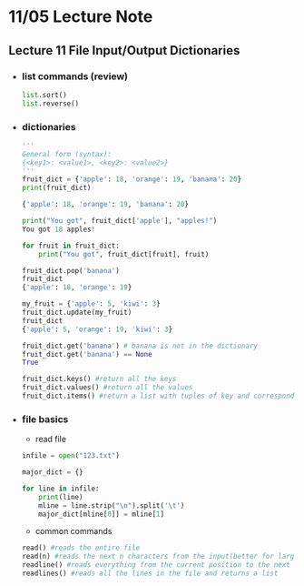# 11/05 Lecture Note

## Lecture 11 File Input/Output Dictionaries
+ ### list commands (review)
    ```python
    list.sort()
    list.reverse()
    ```

+ ### dictionaries
    ```python
    '''
    General form (syntax):
    {<key1>: <value1>, <key2>: <value2>}
    '''
    fruit_dict = {'apple': 18, 'orange': 19, 'banana': 20}
    print(fruit_dict)

    {'apple': 18, 'orange': 19, 'banana': 20}
    
    print("You got", fruit_dict['apple'], "apples!")
    You got 18 apples!

    for fruit in fruit_dict:
        print("You got", fruit_dict[fruit], fruit)

    fruit_dict.pop('banana')
    fruit_dict
    {'apple': 18, 'orange': 19}

    my_fruit = {'apple': 5, 'kiwi': 3}
    fruit_dict.update(my_fruit)
    fruit_dict
    {'apple': 5, 'orange': 19, 'kiwi': 3}

    fruit_dict.get('banana') # banana is not in the dictionary
    fruit_dict.get('banana') == None
    True

    fruit_dict.keys() #return all the keys
    fruit_dict.values() #return all the values
    fruit_dict.items() #return a list with tuples of key and corresponding value 
    ```
+ ### file basics
    + read file
    ```python
    infile = open("123.txt")

    major_dict = {}

    for line in infile:
        print(line)
        mline = line.strip("\n").split('\t')
        major_dict[mline[0]] = mline[1]
    ```
    + common commands
    ```python
    read() #reads the entire file
    read(n) #reads the next n characters from the input(better for large file)
    readline() #reads everything from the current position to the next '\n'
    readlines() #reads all the lines in the file and returns a list
    ```
